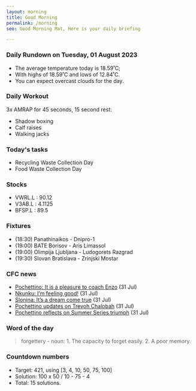 ```yaml
---
layout: morning
title: Good Morning
permalink: /morning
seo: Good Morning Mat, Here is your daily briefing

---
```


<!-- weather_marker starts -->
### Daily Rundown on Tuesday, 01 August 2023

- The average temperature today is 18.59˚C;
- With highs of 18.59˚C and lows of 12.84˚C.
- You can expect overcast clouds for the day.

<!-- weather_marker ends -->

### Daily Workout
<!-- workout_marker starts -->
3x AMRAP for 45 seconds, 15 second rest:

- Shadow boxing
- Calf raises
- Walking jacks

<!-- workout_marker ends -->

### Today's tasks
<!-- task_marker starts -->
- Recycling Waste Collection Day
- Food Waste Collection Day

<!-- task_marker ends -->

### Stocks

<!-- stocks_marker starts -->

- VWRL.L : 90.12
- V3AB.L : 4.1125
- BFSP.L : 89.5

<!-- stocks_marker ends -->

### Fixtures

<!-- sports_marker starts -->

<ul>
<li>(18:30) Panathinaikos - Dnipro-1</li>
<li>(19:00) BATE Borisov - Aris Limassol</li>
<li>(19:00) Olimpija Ljubljana - Ludogorets Razgrad</li>
<li>(19:30) Slovan Bratislava - Zrinjski Mostar</li>
</ul>

<!-- sports_marker ends -->

### CFC news

<!-- cfc_marker starts -->
- [Pochettino: It is a pleasure to coach Enzo](https://chelseafc.com/en/news/article/pochettino-it-is-a-pleasure-to-coach-enzo) (31 Jul)
- [Nkunku: I’m feeling good!](https://chelseafc.com/en/news/article/nkunku-im-feeling-good) (31 Jul)
- [Slonina: It’s a dream come true](https://chelseafc.com/en/news/article/slonina-its-a-dream-come-true) (31 Jul)
- [Pochettino updates on Trevoh Chalobah](https://chelseafc.com/en/news/article/trevoh-chalobah-injury-update) (31 Jul)
- [Pochettino reflects on Summer Series triumph](https://chelseafc.com/en/news/article/pochettino-reflects-on-summer-series-triumph) (31 Jul)

<!-- cfc_marker ends -->

### Word of the day
<!-- word_marker starts -->

 > forgettery - noun: 1. The capacity to forget easily. 2. A poor memory.

<!-- word_marker ends -->

### Countdown numbers
<!-- game_marker starts -->

- Target: 421, using [3, 4, 10, 50, 75, 100]
- Solution: 100 x 50 / 10 - 75 - 4
- Total: 15 solutions.

<!-- game_marker ends -->

